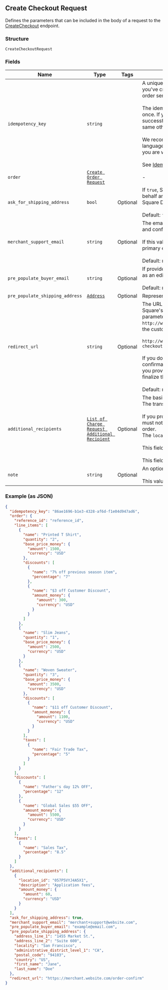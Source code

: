 ## Create Checkout Request

Defines the parameters that can be included in the body of
a request to the [CreateCheckout](#endpoint-createcheckout) endpoint.

### Structure

`CreateCheckoutRequest`

### Fields

| Name | Type | Tags | Description |
|  --- | --- | --- | --- |
| `idempotency_key` | `string` |  | A unique string that identifies this checkout among others<br>you've created. It can be any valid string but must be unique for every<br>order sent to Square Checkout for a given location ID.<br><br>The idempotency key is used to avoid processing the same order more than<br>once. If you're unsure whether a particular checkout was created<br>successfully, you can reattempt it with the same idempotency key and all the<br>same other parameters without worrying about creating duplicates.<br><br>We recommend using a random number/string generator native to the language<br>you are working in to generate strings for your idempotency keys.<br><br>See [Idempotency keys](#idempotencykeys) for more information. |
| `order` | [`Create Order Request`](/doc/models/create-order-request.md) |  | - |
| `ask_for_shipping_address` | `bool` | Optional | If `true`, Square Checkout will collect shipping information on your<br>behalf and store that information with the transaction information in your<br>Square Dashboard.<br><br>Default: `false`. |
| `merchant_support_email` | `string` | Optional | The email address to display on the Square Checkout confirmation page<br>and confirmation email that the buyer can use to contact the merchant.<br><br>If this value is not set, the confirmation page and email will display the<br>primary email address associated with the merchant's Square account.<br><br>Default: none; only exists if explicitly set. |
| `pre_populate_buyer_email` | `string` | Optional | If provided, the buyer's email is pre-populated on the checkout page<br>as an editable text field.<br><br>Default: none; only exists if explicitly set. |
| `pre_populate_shipping_address` | [`Address`](/doc/models/address.md) | Optional | Represents a physical address. |
| `redirect_url` | `string` | Optional | The URL to redirect to after checkout is completed with `checkoutId`,<br>Square's `orderId`, `transactionId`, and `referenceId` appended as URL<br>parameters. For example, if the provided redirect_url is<br>`http://www.example.com/order-complete`, a successful transaction redirects<br>the customer to:<br><br>`http://www.example.com/order-complete?checkoutId=xxxxxx&orderId=xxxxxx&referenceId=xxxxxx&transactionId=xxxxxx`<br><br>If you do not provide a redirect URL, Square Checkout will display an order<br>confirmation page on your behalf; however Square strongly recommends that<br>you provide a redirect URL so you can verify the transaction results and<br>finalize the order through your existing/normal confirmation workflow.<br><br>Default: none; only exists if explicitly set. |
| `additional_recipients` | [`List of Charge Request Additional Recipient`](/doc/models/charge-request-additional-recipient.md) | Optional | The basic primitive of multi-party transaction. The value is optional.<br>The transaction facilitated by you can be split from here.<br><br>If you provide this value, the `amount_money` value in your additional_recipients<br>must not be more than 90% of the `total_money` calculated by Square for your order.<br>The `location_id` must be the valid location of the app owner merchant.<br><br>This field requires `PAYMENTS_WRITE_ADDITIONAL_RECIPIENTS` OAuth permission.<br><br>This field is currently not supported in sandbox. |
| `note` | `string` | Optional | An optional note to associate with the checkout object.<br><br>This value cannot exceed 60 characters. |

### Example (as JSON)

```json
{
  "idempotency_key": "86ae1696-b1e3-4328-af6d-f1e04d947ad6",
  "order": {
    "reference_id": "reference_id",
    "line_items": [
      {
        "name": "Printed T Shirt",
        "quantity": "2",
        "base_price_money": {
          "amount": 1500,
          "currency": "USD"
        },
        "discounts": [
          {
            "name": "7% off previous season item",
            "percentage": "7"
          },
          {
            "name": "$3 off Customer Discount",
            "amount_money": {
              "amount": 300,
              "currency": "USD"
            }
          }
        ]
      },
      {
        "name": "Slim Jeans",
        "quantity": "1",
        "base_price_money": {
          "amount": 2500,
          "currency": "USD"
        }
      },
      {
        "name": "Woven Sweater",
        "quantity": "3",
        "base_price_money": {
          "amount": 3500,
          "currency": "USD"
        },
        "discounts": [
          {
            "name": "$11 off Customer Discount",
            "amount_money": {
              "amount": 1100,
              "currency": "USD"
            }
          }
        ],
        "taxes": [
          {
            "name": "Fair Trade Tax",
            "percentage": "5"
          }
        ]
      }
    ],
    "discounts": [
      {
        "name": "Father's day 12% OFF",
        "percentage": "12"
      },
      {
        "name": "Global Sales $55 OFF",
        "amount_money": {
          "amount": 5500,
          "currency": "USD"
        }
      }
    ],
    "taxes": [
      {
        "name": "Sales Tax",
        "percentage": "8.5"
      }
    ]
  },
  "additional_recipients": [
    {
      "location_id": "057P5VYJ4A5X1",
      "description": "Application fees",
      "amount_money": {
        "amount": 60,
        "currency": "USD"
      }
    }
  ],
  "ask_for_shipping_address": true,
  "merchant_support_email": "merchant+support@website.com",
  "pre_populate_buyer_email": "example@email.com",
  "pre_populate_shipping_address": {
    "address_line_1": "1455 Market St.",
    "address_line_2": "Suite 600",
    "locality": "San Francisco",
    "administrative_district_level_1": "CA",
    "postal_code": "94103",
    "country": "US",
    "first_name": "Jane",
    "last_name": "Doe"
  },
  "redirect_url": "https://merchant.website.com/order-confirm"
}
```

